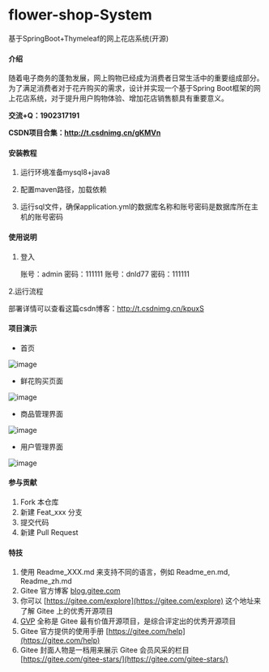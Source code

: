 # flower-shop-System
基于SpringBoot+Thymeleaf的网上花店系统(开源)

#### 介绍

随着电子商务的蓬勃发展，网上购物已经成为消费者日常生活中的重要组成部分。为了满足消费者对于花卉购买的需求，设计并实现一个基于Spring Boot框架的网上花店系统，对于提升用户购物体验、增加花店销售额具有重要意义。

**交流+Q：1902317191**

**CSDN项目合集：http://t.csdnimg.cn/gKMVn**


#### 安装教程

1. 运行环境准备mysql8+java8

2. 配置maven路径，加载依赖

3. 运行sql文件，确保application.yml的数据库名称和账号密码是数据库所在主机的账号密码

#### 使用说明

1. 登入

   账号：admin	密码：111111
   账号：dnld77	密码：111111

2.运行流程


部署详情可以查看这篇csdn博客：http://t.csdnimg.cn/kpuxS

#### 项目演示


+ 首页

![image](https://github.com/luooin/flower-shop-System/assets/85004172/5411fb68-43bf-42f2-b2b4-b35e0052ffd3)



+ 鲜花购买页面

![image](https://github.com/luooin/flower-shop-System/assets/85004172/647408df-c8d0-416c-a781-1867c18950cb)



+ 商品管理界面

![image](https://github.com/luooin/flower-shop-System/assets/85004172/996eef52-079c-40bc-8bbe-d73f002b6823)


+ 用户管理界面

![image](https://github.com/luooin/flower-shop-System/assets/85004172/80e4382c-d39a-43ef-b48b-d868b5cf857f)



#### 参与贡献

1.  Fork 本仓库
2.  新建 Feat_xxx 分支
3.  提交代码
4.  新建 Pull Request


#### 特技

1.  使用 Readme\_XXX.md 来支持不同的语言，例如 Readme\_en.md, Readme\_zh.md
2.  Gitee 官方博客 [blog.gitee.com](https://blog.gitee.com)
3.  你可以 [https://gitee.com/explore](https://gitee.com/explore) 这个地址来了解 Gitee 上的优秀开源项目
4.  [GVP](https://gitee.com/gvp) 全称是 Gitee 最有价值开源项目，是综合评定出的优秀开源项目
5.  Gitee 官方提供的使用手册 [https://gitee.com/help](https://gitee.com/help)
6.  Gitee 封面人物是一档用来展示 Gitee 会员风采的栏目 [https://gitee.com/gitee-stars/](https://gitee.com/gitee-stars/)
